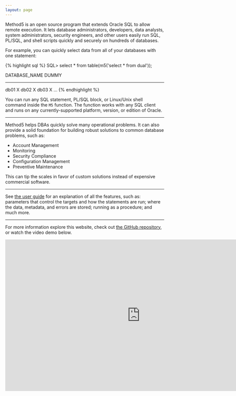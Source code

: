 ```yaml
---
layout: page
---
```


Method5 is an open source program that extends Oracle SQL to allow remote execution.  It lets database administrators, developers, data analysts, system administrators, security engineers, and other users easily run SQL, PL/SQL, and shell scripts quickly and securely on hundreds of databases.

For example, you can quickly select data from all of your databases with one statement:

{% highlight sql %}
SQL> select * from table(m5('select * from dual'));

DATABASE_NAME  DUMMY
-------------  -----
db01           X
db02           X
db03           X
...
{% endhighlight %}

You can run any SQL statement, PL/SQL block, or Linux/Unix shell command inside the `M5` function. The function works with any SQL client and runs on any currently-supported platform, version, or edition of Oracle.

---

Method5 helps DBAs quickly solve many operational problems.  It can also provide a solid foundation for building robust solutions to common database problems, such as:

<ul class="checkmark">
  <li> Account Management</li>
  <li> Monitoring</li>
  <li> Security Compliance</li>
  <li> Configuration Management</li>
  <li> Preventive Maintenance</li>
</ul>

This can tip the scales in favor of custom solutions instead of expensive commercial software.

---

See [the user guide](https://github.com/method5/method5/blob/master/user_guide.md) for an explanation of all the features, such as: parameters that control the targets and how the statements are run; where the data, metadata, and errors are stored; running as a procedure; and much more.

---

For more information explore this website, check out [the GitHub repository](https://github.com/method5/method5), or watch the video demo below.

<iframe width="853" height="480" src="https://www.youtube.com/embed/Q_B9cVVM824?rel=0" frameborder="0" allowfullscreen></iframe>

